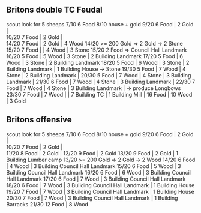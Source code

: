 ## Britons double TC Feudal

scout look for 5 sheeps
7/10 6 Food
8/10 house + gold
9/20 6 Food | 2 Gold |  
10/20 7 Food | 2 Gold |  
14/20 7 Food | 2 Gold | 4 Wood
14/20 >= 200 Gold => 2 Gold -> 2 Stone
15/20 7 Food | | 4 Wood | 3 Stone
15/20 2 Food => Council Hall Landmark
16/20 5 Food | 5 Wood | 3 Stone | 2 Building Landmark
17/20 5 Food | 6 Wood | 3 Stone | 2 Building Landmark
18/20 5 Food | 6 Wood | 3 Stone | 2 Building Landmark | 1 Building House -> Stone
19/30 5 Food | 7 Wood | 4 Stone | 2 Building Landmark |
20/30 5 Food | 7 Wood | 4 Stone | 3 Building Landmark |
21/30 6 Food | 7 Wood | 4 Stone | 3 Building Landmark |
22/30 7 Food | 7 Wood | 4 Stone | 3 Building Landmark | => produce Longbows
23/30 7 Food | 7 Wood | | 7 Building TC | 1 Building Mill |
16 Food | 10 Wood | 3 Gold

## Britons offensive

scout look for 5 sheeps
7/10 6 Food
8/10 house + gold
9/20 6 Food | 2 Gold |  
10/20 7 Food | 2 Gold |  
11/20 8 Food | 2 Gold |
12/20 9 Food | 2 Gold
13/20 9 Food | 2 Gold | 1 Building Lumber camp
13/20 >= 200 Gold => 2 Gold -> 2 Wood
14/20 6 Food | 4 Wood | 3 Building Council Hall Landmark
15/20 6 Food | 5 Wood | 3 Building Council Hall Landmark
16/20 6 Food | 6 Wood | 3 Building Council Hall Landmark
17/20 6 Food | 7 Wood | 3 Building Council Hall Landmark
18/20 6 Food | 7 Wood | 3 Building Council Hall Landmark | 1 Building House
19/20 7 Food | 7 Wood | 3 Building Council Hall Landmark | 1 Building House
20/30 7 Food | 7 Wood | 3 Building Council Hall Landmark | 1 Building Barracks
21/30 12 Food | 8 Wood

